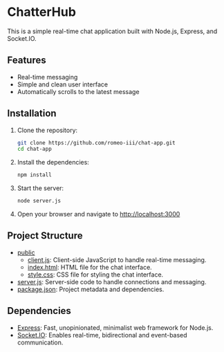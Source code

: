 # ChatterHub

This is a simple real-time chat application built with Node.js, Express, and Socket.IO.

## Features

- Real-time messaging
- Simple and clean user interface
- Automatically scrolls to the latest message

## Installation

1. Clone the repository:
    ```sh
    git clone https://github.com/romeo-iii/chat-app.git
    cd chat-app
    ```

2. Install the dependencies:
    ```sh
    npm install
    ```

3. Start the server:
    ```sh
    node server.js
    ```

4. Open your browser and navigate to [http://localhost:3000](http://_vscodecontentref_/0)

## Project Structure

- [public](http://_vscodecontentref_/1)
  - [client.js](http://_vscodecontentref_/2): Client-side JavaScript to handle real-time messaging.
  - [index.html](http://_vscodecontentref_/3): HTML file for the chat interface.
  - [style.css](http://_vscodecontentref_/4): CSS file for styling the chat interface.
- [server.js](http://_vscodecontentref_/5): Server-side code to handle connections and messaging.
- [package.json](http://_vscodecontentref_/6): Project metadata and dependencies.

## Dependencies

- [Express](https://expressjs.com/): Fast, unopinionated, minimalist web framework for Node.js.
- [Socket.IO](https://socket.io/): Enables real-time, bidirectional and event-based communication.